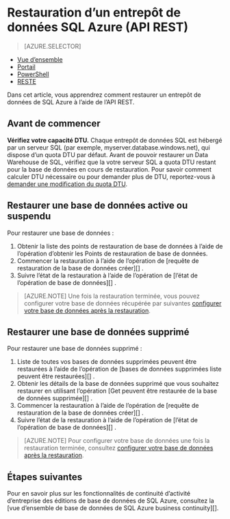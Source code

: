 <properties
   pageTitle="Restauration d’un entrepôt de données SQL Azure (API REST) | Microsoft Azure"
   description="Tâches d’API REST de restauration d’un entrepôt de données SQL Azure."
   services="sql-data-warehouse"
   documentationCenter="NA"
   authors="Lakshmi1812"
   manager="barbkess"
   editor=""/>

<tags
   ms.service="sql-data-warehouse"
   ms.devlang="NA"
   ms.topic="article"
   ms.tgt_pltfrm="NA"
   ms.workload="data-services"
   ms.date="09/21/2016"
   ms.author="lakshmir;barbkess;sonyama"/>

# <a name="restore-an-azure-sql-data-warehouse-rest-api"></a>Restauration d’un entrepôt de données SQL Azure (API REST)

> [AZURE.SELECTOR]
- [Vue d’ensemble][]
- [Portail][]
- [PowerShell][]
- [RESTE][]

Dans cet article, vous apprendrez comment restaurer un entrepôt de données de SQL Azure à l’aide de l’API REST.

## <a name="before-you-begin"></a>Avant de commencer

**Vérifiez votre capacité DTU.** Chaque entrepôt de données SQL est hébergé par un serveur SQL (par exemple, myserver.database.windows.net), qui dispose d’un quota DTU par défaut.  Avant de pouvoir restaurer un Data Warehouse de SQL, vérifiez que la votre serveur SQL a quota DTU restant pour la base de données en cours de restauration. Pour savoir comment calculer DTU nécessaire ou pour demander plus de DTU, reportez-vous à [demander une modification du quota DTU][].

## <a name="restore-an-active-or-paused-database"></a>Restaurer une base de données active ou suspendu

Pour restaurer une base de données :

1. Obtenir la liste des points de restauration de base de données à l’aide de l’opération d’obtenir les Points de restauration de base de données.
2. Commencer la restauration à l’aide de l’opération de [requête de restauration de la base de données créer][] .
3. Suivre l’état de la restauration à l’aide de l’opération de [l’état de l’opération de base de données][] .

>[AZURE.NOTE] Une fois la restauration terminée, vous pouvez configurer votre base de données récupérée par suivantes [configurer votre base de données après la restauration][].

## <a name="restore-a-deleted-database"></a>Restaurer une base de données supprimé

Pour restaurer une base de données supprimé :

1.  Liste de toutes vos bases de données supprimées peuvent être restaurées à l’aide de l’opération de [bases de données supprimées liste peuvent être restaurées][] .
2.  Obtenir les détails de la base de données supprimé que vous souhaitez restaurer en utilisant l’opération [Get peuvent être restaurée de la base de données supprimée][] .
3.  Commencer la restauration à l’aide de l’opération de [requête de restauration de la base de données créer][] .
4.  Suivre l’état de la restauration à l’aide de l’opération de [l’état de l’opération de base de données][] .

>[AZURE.NOTE] Pour configurer votre base de données une fois la restauration terminée, consultez [configurer votre base de données après la restauration][]. 


## <a name="next-steps"></a>Étapes suivantes
Pour en savoir plus sur les fonctionnalités de continuité d’activité d’entreprise des éditions de base de données de SQL Azure, consultez la [vue d’ensemble de base de données de SQL Azure business continuity][].

<!--Image references-->

<!--Article references-->
[Présentation de la continuité d’activité de business de la base de données SQL Azure]: ./sql-database-business-continuity.md
[Demander une modification du quota DTU]: ./sql-data-warehouse-get-started-create-support-ticket.md#request-quota-change
[Configurer votre base de données après la restauration]: ./sql-database-disaster-recovery.md#configure-your-database-after-recovery
[How to install and configure Azure PowerShell]: ./powershell-install-configure.md
[Vue d’ensemble]: ./sql-data-warehouse-restore-database-overview.md
[Portail]: ./sql-data-warehouse-restore-database-portal.md
[PowerShell]: ./sql-data-warehouse-restore-database-powershell.md
[RESTE]: ./sql-data-warehouse-restore-database-rest-api.md

<!--MSDN references-->
[Créer une demande de restauration de base de données]: https://msdn.microsoft.com/library/azure/dn509571.aspx
[État de l’opération de base de données]: https://msdn.microsoft.com/library/azure/dn720371.aspx
[Obtenir une base de données supprimée restaurable]: https://msdn.microsoft.com/library/azure/dn509574.aspx
[Liste restaurable supprimées des bases de données]: https://msdn.microsoft.com/library/azure/dn509562.aspx
[Restore-AzureRmSqlDatabase]: https://msdn.microsoft.com/library/mt693390.aspx

<!--Other Web references-->
[Azure Portal]: https://portal.azure.com/
[Microsoft Web Platform Installer]: https://aka.ms/webpi-azps
